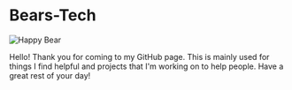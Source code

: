 # Bears-Tech

![Happy Bear](https://github.com/user-attachments/assets/3b59efd7-d3c3-4c65-bdcc-74a388935780)

Hello! Thank you for coming to my GitHub page. This is mainly used for things I find helpful and projects that I'm working on to help people. Have a great rest of your day!
